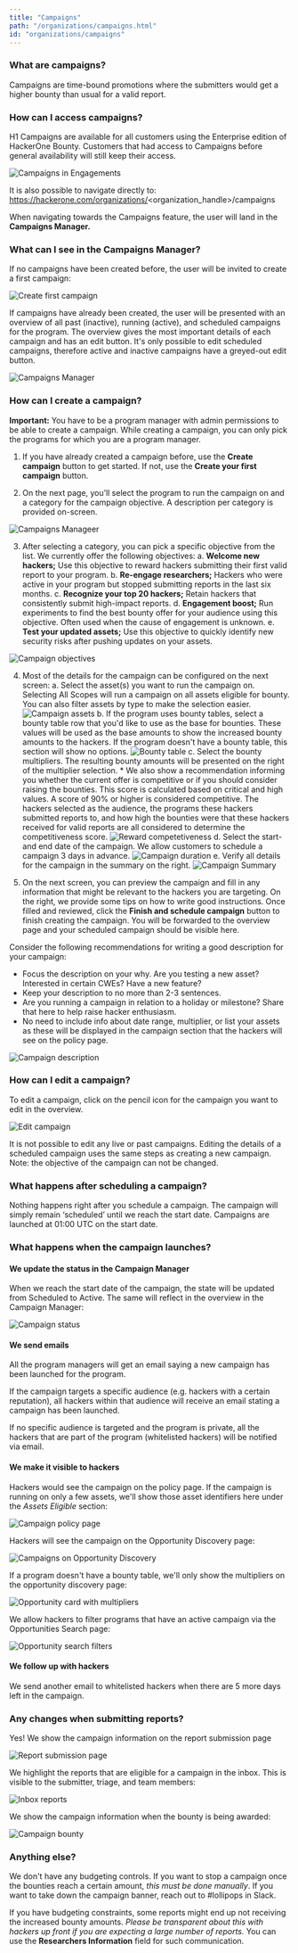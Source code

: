 ```yaml
---
title: "Campaigns"
path: "/organizations/campaigns.html"
id: "organizations/campaigns"
---
```


### What are campaigns?
Campaigns are time-bound promotions where the submitters would get a higher bounty than usual for a valid report. 

### How can I access campaigns?
H1 Campaigns are available for all customers using the Enterprise edition of HackerOne Bounty. Customers that had access to Campaigns before general availability will still keep their access.

![Campaigns in Engagements](/images/campaigns-1.png)

It is also possible to navigate directly to: https://hackerone.com/organizations/<organization_handle>/campaigns

When navigating towards the Campaigns feature, the user will land in the **Campaigns Manager.**

### What can I see in the Campaigns Manager?
If no campaigns have been created before, the user will be invited to create a first campaign: 

 ![Create first campaign](/images/campaigns-2.png)

If campaigns have already been created, the user will be presented with an overview of all past (inactive), running (active), and scheduled campaigns for the program. The overview gives the most important details of each campaign and has an edit button. It's only possible to edit scheduled campaigns, therefore active and inactive campaigns have a greyed-out edit button.

![Campaigns Manager](/images/campaigns-3.png)

### How can I create a campaign?
**Important:** You have to be a program manager with admin permissions to be able to create a campaign. While creating a campaign, you can only pick the programs for which you are a program manager.

1. If you have already created a campaign before, use the **Create campaign** button to get started. If not, use the **Create your first campaign** button.
 
2. On the next page, you’ll select the program to run the campaign on and a category for the campaign objective. A description per category is provided on-screen.

![Campaigns Manageer](/images/campaigns-4.png)

3. After selecting a category, you can pick a specific objective from the list. We currently offer the following objectives:
    a. **Welcome new hackers;** Use this objective to reward hackers submitting their first valid report to your program.
    b. **Re-engage researchers;** Hackers who were active in your program but stopped submitting reports in the last six months.
    c. **Recognize your top 20 hackers;** Retain hackers that consistently submit high-impact reports.
    d. **Engagement boost;** Run experiments to find the best bounty offer for your audience using this objective. Often used when the cause of engagement is unknown.
    e. **Test your updated assets;** Use this objective to quickly identify new security risks after pushing updates on your assets.

![Campaign objectives](/images/campaigns-5.png)

4. Most of the details for the campaign can be configured on the next screen:
    a. Select the asset(s) you want to run the campaign on. Selecting All Scopes will run a campaign on all assets eligible for bounty. You can also filter assets by type to make the selection easier.
    ![Campaign assets](/images/campaigns-7.png)
    b. If the program uses bounty tables, select a bounty table row that you'd like to use as the base for bounties. These values will be used as the base amounts to show the increased bounty amounts to the hackers. If the program doesn't have a bounty table, this section will show no options.
    ![Bounty table](/images/campaigns-8.png)
    c. Select the bounty multipliers. The resulting bounty amounts will be presented on the right of the multiplier selection. 
        * We also show a recommendation informing you whether the current offer is competitive or if you should consider raising the bounties. This score is calculated based on critical and high values. A score of 90% or higher is considered competitive. The hackers selected as the audience, the programs these hackers submitted reports to, and how high the bounties were that these hackers received for valid reports are all considered to determine the competitiveness score.
    ![Reward competetiveness](/images/campaigns-9.png)
    d. Select the start- and end date of the campaign. We allow customers to schedule a campaign 3 days in advance.
    ![Campaign duration](/images/campaigns-10.png)
    e. Verify all details for the campaign in the summary on the right.
    ![Campaign Summary](/images/campaigns-11.png)

5. On the next screen, you can preview the campaign and fill in any information that might be relevant to the hackers you are targeting. On the right, we provide some tips on how to write good instructions. Once filled and reviewed, click the **Finish and schedule campaign** button to finish creating the campaign. You will be forwarded to the overview page and your scheduled campaign should be visible here. 

Consider the following recommendations for writing a good description for your campaign:
* Focus the description on your why. Are you testing a new asset? Interested in certain CWEs? Have a new feature?
* Keep your description to no more than 2-3 sentences.
* Are you running a campaign in relation to a holiday or milestone? Share that here to help raise hacker enthusiasm.
* No need to include info about date range, multiplier, or list your assets as these will be displayed in the campaign section that the hackers will see on the policy page.

![Campaign description](/images/campaigns-12.png)

### How can I edit a campaign?
To edit a campaign, click on the pencil icon for the campaign you want to edit in the overview. 

![Edit campaign](/images/campaigns-13.png)

It is not possible to edit any live or past campaigns. Editing the details of a scheduled campaign uses the same steps as creating a new campaign. Note: the objective of the campaign can not be changed.

### What happens after scheduling a campaign?
Nothing happens right after you schedule a campaign. The campaign will simply remain ‘scheduled’ until we reach the start date. Campaigns are launched at 01:00 UTC on the start date.

### What happens when the campaign launches?
#### We update the status in the Campaign Manager
When we reach the start date of the campaign, the state will be updated from Scheduled to Active. The same will reflect in the overview in the Campaign Manager:

![Campaign status](/images/campaigns-14.png)

#### We send emails
All the program managers will get an email saying a new campaign has been launched for the program.

If the campaign targets a specific audience (e.g. hackers with a certain reputation), all hackers within that audience will receive an email stating a campaign has been launched. 

If no specific audience is targeted and the program is private, all the hackers that are part of the program (whitelisted hackers) will be notified via email.

#### We make it visible to hackers
Hackers would see the campaign on the policy page. If the campaign is running on only a few assets, we'll show those asset identifiers here under the *Assets Eligible* section:

![Campaign policy page](/images/campaigns-15.png)

Hackers will see the campaign on the Opportunity Discovery page:

![Campaigns on Opportunity Discovery](/images/campaigns-16.png)

If a program doesn't have a bounty table, we'll only show the multipliers on the opportunity discovery page:

![Opportunity card with multipliers](/images/campaigns-17.png)

We allow hackers to filter programs that have an active campaign via the Opportunities Search page:

![Opportunity search filters](/images/campaigns-18.png)

#### We follow up with hackers
We send another email to whitelisted hackers when there are 5 more days left in the campaign.

### Any changes when submitting reports?
Yes! We show the campaign information on the report submission page

![Report submission page](/images/campaigns-19.png)

We highlight the reports that are eligible for a campaign in the inbox. This is visible to the submitter, triage, and team members:

![Inbox reports](/images/campaigns-20.png)

We show the campaign information when the bounty is being awarded:

![Campaign bounty](/images/campaigns-21.png)

### Anything else?
We don't have any budgeting controls. If you want to stop a campaign once the bounties reach a certain amount, *this must be done manually*. If you want to take down the campaign banner, reach out to #lollipops in Slack.

If you have budgeting constraints, some reports might end up not receiving the increased bounty amounts. *Please be transparent about this with hackers up front if you are expecting a large number of reports.* You can use the **Researchers Information** field for such communication.

